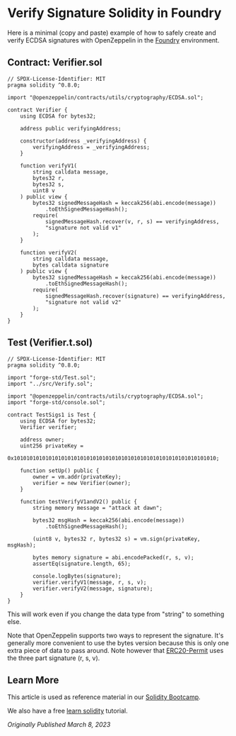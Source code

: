 # Verify Signature Solidity in Foundry

Here is a minimal (copy and paste) example of how to safely create and verify ECDSA signatures with OpenZeppelin in the [Foundry](https://www.rareskills.io/post/foundry-testing-solidity) environment.

## Contract: Verifier.sol

```solidity
// SPDX-License-Identifier: MIT
pragma solidity ^0.8.0;

import "@openzeppelin/contracts/utils/cryptography/ECDSA.sol";

contract Verifier {
    using ECDSA for bytes32;

    address public verifyingAddress;

    constructor(address _verifyingAddress) {
        verifyingAddress = _verifyingAddress;
    }

    function verifyV1(
        string calldata message,
        bytes32 r,
        bytes32 s,
        uint8 v
    ) public view {
        bytes32 signedMessageHash = keccak256(abi.encode(message))
            .toEthSignedMessageHash();
        require(
            signedMessageHash.recover(v, r, s) == verifyingAddress,
            "signature not valid v1"
        );
    }

    function verifyV2(
        string calldata message,
        bytes calldata signature
    ) public view {
        bytes32 signedMessageHash = keccak256(abi.encode(message))
            .toEthSignedMessageHash();
        require(
            signedMessageHash.recover(signature) == verifyingAddress,
            "signature not valid v2"
        );
    }
}
```

## Test (Verifier.t.sol)
```solidity
// SPDX-License-Identifier: MIT
pragma solidity ^0.8.0;

import "forge-std/Test.sol";
import "../src/Verify.sol";

import "@openzeppelin/contracts/utils/cryptography/ECDSA.sol";
import "forge-std/console.sol";

contract TestSigs1 is Test {
    using ECDSA for bytes32;
    Verifier verifier;

    address owner;
    uint256 privateKey =
        0x1010101010101010101010101010101010101010101010101010101010101010;

    function setUp() public {
        owner = vm.addr(privateKey);
        verifier = new Verifier(owner);
    }

    function testVerifyV1andV2() public {
        string memory message = "attack at dawn";

        bytes32 msgHash = keccak256(abi.encode(message))
            .toEthSignedMessageHash();

        (uint8 v, bytes32 r, bytes32 s) = vm.sign(privateKey, msgHash);

        bytes memory signature = abi.encodePacked(r, s, v);
        assertEq(signature.length, 65);

        console.logBytes(signature);
        verifier.verifyV1(message, r, s, v);
        verifier.verifyV2(message, signature);
    }
}
```

This will work even if you change the data type from "string" to something else.

Note that OpenZeppelin supports two ways to represent the signature. It's generally more convenient to use the bytes version because this is only one extra piece of data to pass around. Note however that [ERC20-Permit](https://github.com/OpenZeppelin/openzeppelin-contracts/blob/master/contracts/token/ERC20/extensions/ERC20Permit.sol) uses the three part signature (r, s, v).

## Learn More

This article is used as reference material in our [Solidity Bootcamp](https://www.rareskills.io/solidity-bootcamp).

We also have a free [learn solidity](https://www.rareskills.io/learn-solidity) tutorial.

*Originally Published March 8, 2023*

